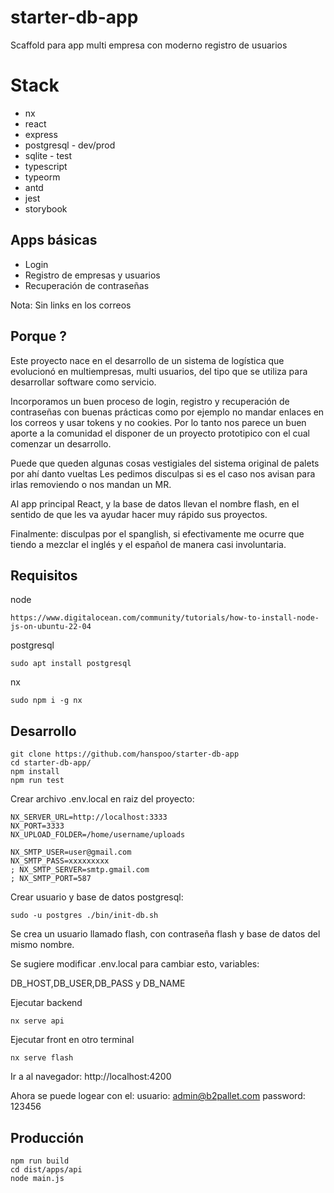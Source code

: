 # starter-db-app

Scaffold para app multi empresa con moderno registro de usuarios

# Stack

- nx
- react
- express
- postgresql - dev/prod
- sqlite - test
- typescript
- typeorm
- antd
- jest
- storybook

## Apps básicas

- Login
- Registro de empresas y usuarios
- Recuperación de contraseñas

Nota: Sin links en los correos

## Porque ?

Este proyecto nace en el desarrollo de un sistema de logística que evolucionó en multiempresas, multi usuarios, del tipo que se utiliza para desarrollar software como servicio.

Incorporamos un buen proceso de login, registro y recuperación de contraseñas con buenas prácticas como por ejemplo no mandar enlaces en los correos y usar tokens y no cookies. Por lo tanto nos parece un buen aporte a la comunidad el disponer de un proyecto prototipico con el cual comenzar un desarrollo.

Puede que queden algunas cosas vestigiales del sistema original de palets por ahí danto vueltas Les pedimos disculpas si es el caso nos avisan para irlas removiendo o nos mandan un MR.

Al app principal React, y la base de datos llevan el nombre flash, en el sentido de que les va ayudar hacer muy rápido sus proyectos.

Finalmente: disculpas por el spanglish, si efectivamente me ocurre que tiendo a mezclar el inglés y el español de manera casi involuntaria.

## Requisitos

node

```
https://www.digitalocean.com/community/tutorials/how-to-install-node-js-on-ubuntu-22-04
```

postgresql

```
sudo apt install postgresql
```

nx

```
sudo npm i -g nx
```

## Desarrollo

```
git clone https://github.com/hanspoo/starter-db-app
cd starter-db-app/
npm install
npm run test
```

Crear archivo .env.local en raiz del proyecto:

```
NX_SERVER_URL=http://localhost:3333
NX_PORT=3333
NX_UPLOAD_FOLDER=/home/username/uploads

NX_SMTP_USER=user@gmail.com
NX_SMTP_PASS=xxxxxxxxx
; NX_SMTP_SERVER=smtp.gmail.com
; NX_SMTP_PORT=587
```

Crear usuario y base de datos postgresql:

```
sudo -u postgres ./bin/init-db.sh
```

Se crea un usuario llamado flash, con contraseña flash y base de datos del mismo nombre.

Se sugiere modificar .env.local para cambiar esto, variables:

DB_HOST,DB_USER,DB_PASS y DB_NAME

Ejecutar backend

```
nx serve api
```

Ejecutar front en otro terminal

```
nx serve flash
```

Ir a al navegador:
http://localhost:4200

Ahora se puede logear con el:
usuario:
admin@b2pallet.com
password:
123456

## Producción

```
npm run build
cd dist/apps/api
node main.js
```
